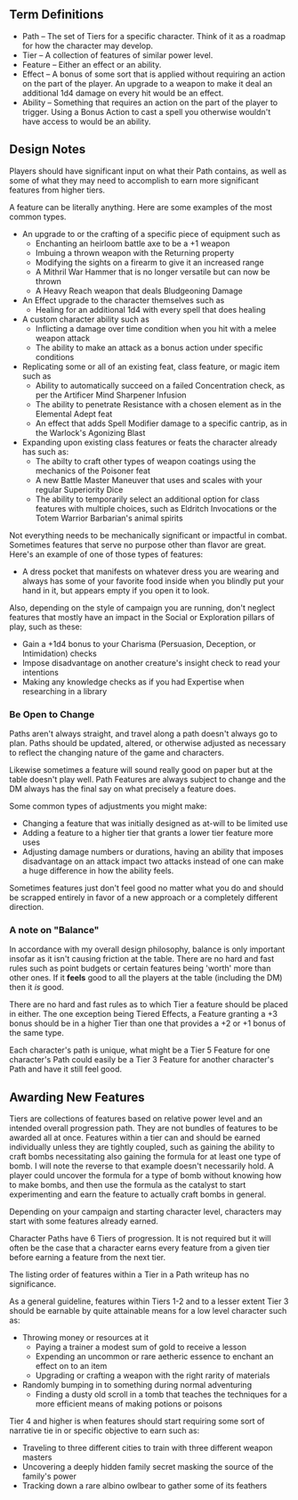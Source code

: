 ﻿## Term Definitions
* Path – The set of Tiers for a specific character. Think of it as a roadmap for how the character may develop.
* Tier – A collection of features of similar power level.
* Feature – Either an effect or an ability.
* Effect – A bonus of some sort that is applied without requiring an action on the part of the player. An upgrade to a weapon to make it deal an additional 1d4 damage on every hit would be an effect.
* Ability – Something that requires an action on the part of the player to trigger. Using a Bonus Action to cast a spell you otherwise wouldn't have access to would be an ability.

## Design Notes
Players should have significant input on what their Path contains, as well as some of what they may need to accomplish to earn more significant features from higher tiers.

A feature can be literally anything. Here are some examples of the most common types.
* An upgrade to or the crafting of a specific piece of equipment such as
	- Enchanting an heirloom battle axe to be a +1 weapon
	- Imbuing a thrown weapon with the Returning property
	- Modifying the sights on a firearm to give it an increased range
	- A Mithril War Hammer that is no longer versatile but can now be thrown
	- A Heavy Reach weapon that deals Bludgeoning Damage
* An Effect upgrade to the character themselves such as
	- Healing for an additional 1d4 with every spell that does healing
* A custom character ability such as
	- Inflicting a damage over time condition when you hit with a melee weapon attack
	- The ability to make an attack as a bonus action under specific conditions
* Replicating some or all of an existing feat, class feature, or magic item such as
	- Ability to automatically succeed on a failed Concentration check, as per the Artificer Mind Sharpener Infusion
	- The ability to penetrate Resistance with a chosen element as in the Elemental Adept feat
	- An effect that adds Spell Modifier damage to a specific cantrip, as in the Warlock's Agonizing Blast
* Expanding upon existing class features or feats the character already has such as:
	- The abilty to craft other types of weapon coatings using the mechanics of the Poisoner feat
	- A new Battle Master Maneuver that uses and scales with your regular Superiority Dice
	- The ability to temporarily select an additional option for class features with multiple choices, such as Eldritch Invocations or the Totem Warrior Barbarian's animal spirits

Not everything needs to be mechanically significant or impactful in combat. Sometimes features that serve no purpose other than flavor are great. Here's an example of one of those types of features:
* A dress pocket that manifests on whatever dress you are wearing and always has some of your favorite food inside when you blindly put your hand in it, but appears empty if you open it to look.

Also, depending on the style of campaign you are running, don't neglect features that mostly have an impact in the Social or Exploration pillars of play, such as these:
* Gain a +1d4 bonus to your Charisma (Persuasion, Deception, or Intimidation) checks
* Impose disadvantage on another creature's insight check to read your intentions
* Making any knowledge checks as if you had Expertise when researching in a library

### Be Open to Change
Paths aren't always straight, and travel along a path doesn't always go to plan. Paths should be updated, altered, or otherwise adjusted as necessary to reflect the changing nature of the game and characters.

Likewise sometimes a feature will sound really good on paper but at the table doesn't play well. Path Features are always subject to change and the DM always has the final say on what precisely a feature does.

Some common types of adjustments you might make:
* Changing a feature that was initially designed as at-will to be limited use
* Adding a feature to a higher tier that grants a lower tier feature more uses
* Adjusting damage numbers or durations, having an ability that imposes disadvantage on an attack impact two attacks instead of one can make a huge difference in how the ability feels.

Sometimes features just don't feel good no matter what you do and should be scrapped entirely in favor of a new approach or a completely different direction.

### A note on "Balance"
In accordance with my overall design philosophy, balance is only important insofar as it isn't causing friction at the table. There are no hard and fast rules such as point budgets or certain features being 'worth' more than other ones. If it **feels** good to all the players at the table (including the DM) then it *is* good.

There are no hard and fast rules as to which Tier a feature should be placed in either. The one exception being Tiered Effects, a Feature granting a +3 bonus should be in a higher Tier than one that provides a +2 or +1 bonus of the same type. 

Each character's path is unique, what might be a Tier 5 Feature for one character's Path could easily be a Tier 3 Feature for another character's Path and have it still feel good.

## Awarding New Features
Tiers are collections of features based on relative power level and an intended overall progression path. They are not bundles of features to be awarded all at once. Features within a tier can and should be earned individually unless they are tightly coupled, such as gaining the ability to craft bombs necessitating also gaining the formula for at least one type of bomb. I will note the reverse to that example doesn't necessarily hold. A player could uncover the formula for a type of bomb without knowing how to make bombs, and then use the formula as the catalyst to start experimenting and earn the feature to actually craft bombs in general.

Depending on your campaign and starting character level, characters may start with some features already earned.

Character Paths have 6 Tiers of progression. It is not required but it will often be the case that a character earns every feature from a given tier before earning a feature from the next tier.

The listing order of features within a Tier in a Path writeup has no significance.

As a general guideline, features within Tiers 1-2 and to a lesser extent Tier 3 should be earnable by quite attainable means for a low level character such as:
* Throwing money or resources at it
	- Paying a trainer a modest sum of gold to receive a lesson
	- Expending an uncommon or rare aetheric essence to enchant an effect on to an item
	- Upgrading or crafting a weapon with the right rarity of materials
* Randomly bumping in to something during normal adventuring
	- Finding a dusty old scroll in a tomb that teaches the techniques for a more efficient means of making potions or poisons

Tier 4 and higher is when features should start requiring some sort of narrative tie in or specific objective to earn such as:
* Traveling to three different cities to train with three different weapon masters
* Uncovering a deeply hidden family secret masking the source of the family's power
* Tracking down a rare albino owlbear to gather some of its feathers
